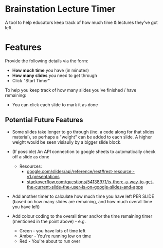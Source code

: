 # Brainstation Lecture Timer

A tool to help educators keep track of how much time & lectures they've got left.

# Features

Provide the following details via the form:

- **How much time** you have (in minutes)
- **How many slides** you need to get through
- Click "Start Timer"

To help you keep track of how many slides you've finished / have remaining:

- You can click each slide to mark it as done

## Potential Future Features

- Some slides take longer to go through (inc. a code along for that slides material), so perhaps a "weight" can be added to each slide. A higher weight would be seen visiaully by a bigger slide block.

- (If possible) An API connection to google sheets to automatically check off a slide as done

  - Resources:
    - [google.com/slides/api/reference/rest#rest-resource:-v1.presentations](https://developers.google.com/slides/api/reference/rest#rest-resource:-v1.presentations)
    - [stackoverflow.com/questions/54138971/is-there-a-way-to-get-the-current-slide-the-user-is-on-google-slides-and-apps](https://stackoverflow.com/questions/54138971/is-there-a-way-to-get-the-current-slide-the-user-is-on-google-slides-and-apps)

- Add another timer to calculate how much time you have left PER SLIDE (based on how many slides are remaining, and how much overall time you have left)

- Add colour coding to the overall timer and/or the time remaining timer (mentioned in the point above) - e.g.
  - Green - you have lots of time left
  - Amber - You're running low on time
  - Red - You're about to run over
